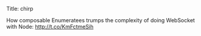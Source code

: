 Title: chirp

How composable Enumeratees trumps the complexity of doing WebSocket with Node: <a href="http://t.co/KmFctmeSih">http://t.co/KmFctmeSih</a>
